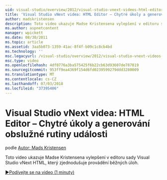 ```yaml
---
uid: visual-studio/overview/2012/visual-studio-vnext-videos-html-editor-smart-tasks-and-event-handler-generation
title: 'Visual Studio vNext videa: HTML Editor – Chytré úkoly a generování obslužné rutiny události | Dokumentace Microsoftu'
author: madskristensen
description: Toto video ukazuje Madse Kristensena vylepšení v editoru sady Visual Studio vNext HTML, který zjednodušuje provádění běžných úloh.
ms.author: aspnetcontent
manager: wpickett
ms.date: 08/30/2011
ms.topic: article
ms.assetid: 3aa5b073-1359-41ac-8f4f-b09c1c8cb4bd
ms.technology: ''
msc.legacyurl: /visual-studio/overview/2012/visual-studio-vnext-videos-html-editor-smart-tasks-and-event-handler-generation
msc.type: video
ms.openlocfilehash: 4df0776a3ba575425f6b22cb63d93607de787819
ms.sourcegitcommit: 953ff9ea4369f154d6fd0239599279ddd3280009
ms.translationtype: MT
ms.contentlocale: cs-CZ
ms.lasthandoff: 07/03/2018
ms.locfileid: "37395406"
---
```

<a name="visual-studio-vnext-videos-html-editor-smart-tasks-and-event-handler-generation"></a>Visual Studio vNext videa: HTML Editor – Chytré úkoly a generování obslužné rutiny události
====================
podle [Autor: Mads Kristensen](https://github.com/madskristensen)

Toto video ukazuje Madse Kristensena vylepšení v editoru sady Visual Studio vNext HTML, který zjednodušuje provádění běžných úloh.

[&#9654;Podívejte se na video (1 minuty)](https://channel9.msdn.com/Blogs/ASP-NET-Site-Videos/visual-studio-vnext-videos-html-editor-smart-tasks-and-event-handler-generation)
